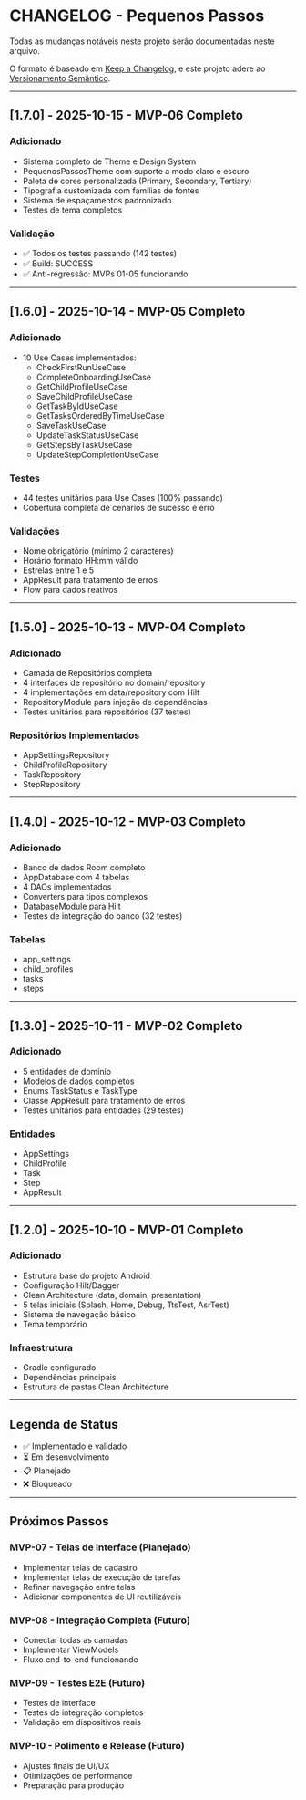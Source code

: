 # CHANGELOG - Pequenos Passos

Todas as mudanças notáveis neste projeto serão documentadas neste arquivo.

O formato é baseado em [Keep a Changelog](https://keepachangelog.com/pt-BR/1.0.0/),
e este projeto adere ao [Versionamento Semântico](https://semver.org/lang/pt-BR/).

---

## [1.7.0] - 2025-10-15 - MVP-06 Completo

### Adicionado
- Sistema completo de Theme e Design System
- PequenosPassosTheme com suporte a modo claro e escuro
- Paleta de cores personalizada (Primary, Secondary, Tertiary)
- Tipografia customizada com famílias de fontes
- Sistema de espaçamentos padronizado
- Testes de tema completos

### Validação
- ✅ Todos os testes passando (142 testes)
- ✅ Build: SUCCESS
- ✅ Anti-regressão: MVPs 01-05 funcionando

---

## [1.6.0] - 2025-10-14 - MVP-05 Completo

### Adicionado
- 10 Use Cases implementados:
  - CheckFirstRunUseCase
  - CompleteOnboardingUseCase
  - GetChildProfileUseCase
  - SaveChildProfileUseCase
  - GetTaskByIdUseCase
  - GetTasksOrderedByTimeUseCase
  - SaveTaskUseCase
  - UpdateTaskStatusUseCase
  - GetStepsByTaskUseCase
  - UpdateStepCompletionUseCase

### Testes
- 44 testes unitários para Use Cases (100% passando)
- Cobertura completa de cenários de sucesso e erro

### Validações
- Nome obrigatório (mínimo 2 caracteres)
- Horário formato HH:mm válido
- Estrelas entre 1 e 5
- AppResult para tratamento de erros
- Flow para dados reativos

---

## [1.5.0] - 2025-10-13 - MVP-04 Completo

### Adicionado
- Camada de Repositórios completa
- 4 interfaces de repositório no domain/repository
- 4 implementações em data/repository com Hilt
- RepositoryModule para injeção de dependências
- Testes unitários para repositórios (37 testes)

### Repositórios Implementados
- AppSettingsRepository
- ChildProfileRepository
- TaskRepository
- StepRepository

---

## [1.4.0] - 2025-10-12 - MVP-03 Completo

### Adicionado
- Banco de dados Room completo
- AppDatabase com 4 tabelas
- 4 DAOs implementados
- Converters para tipos complexos
- DatabaseModule para Hilt
- Testes de integração do banco (32 testes)

### Tabelas
- app_settings
- child_profiles
- tasks
- steps

---

## [1.3.0] - 2025-10-11 - MVP-02 Completo

### Adicionado
- 5 entidades de domínio
- Modelos de dados completos
- Enums TaskStatus e TaskType
- Classe AppResult para tratamento de erros
- Testes unitários para entidades (29 testes)

### Entidades
- AppSettings
- ChildProfile
- Task
- Step
- AppResult

---

## [1.2.0] - 2025-10-10 - MVP-01 Completo

### Adicionado
- Estrutura base do projeto Android
- Configuração Hilt/Dagger
- Clean Architecture (data, domain, presentation)
- 5 telas iniciais (Splash, Home, Debug, TtsTest, AsrTest)
- Sistema de navegação básico
- Tema temporário

### Infraestrutura
- Gradle configurado
- Dependências principais
- Estrutura de pastas Clean Architecture

---

## Legenda de Status

- ✅ Implementado e validado
- ⏳ Em desenvolvimento
- 📋 Planejado
- ❌ Bloqueado

---

## Próximos Passos

### MVP-07 - Telas de Interface (Planejado)
- Implementar telas de cadastro
- Implementar telas de execução de tarefas
- Refinar navegação entre telas
- Adicionar componentes de UI reutilizáveis

### MVP-08 - Integração Completa (Futuro)
- Conectar todas as camadas
- Implementar ViewModels
- Fluxo end-to-end funcionando

### MVP-09 - Testes E2E (Futuro)
- Testes de interface
- Testes de integração completos
- Validação em dispositivos reais

### MVP-10 - Polimento e Release (Futuro)
- Ajustes finais de UI/UX
- Otimizações de performance
- Preparação para produção

